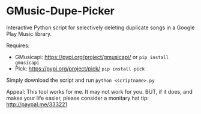 # GMusic-Dupe-Picker
Interactive Python script for selectively deleting duplicate songs in a Google Play Music library.

Requires:
* GMusicapi: https://pypi.org/project/gmusicapi/ or `pip install gmusicapi`
* Pick: https://pypi.org/project/pick/ `pip install pick`

Simply download the script and run `python <scriptname>.py`

Appeal: This tool works for me. It may not work for you. BUT, if it does, and makes your life easier, please consider a monitary hat tip: http://paypal.me/333221
